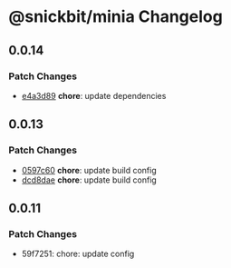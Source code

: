 # @snickbit/minia Changelog

## 0.0.14

### Patch Changes

- [e4a3d89](https://github.com/snickbit/minia/commit/e4a3d89) **chore**:  update dependencies


## 0.0.13

### Patch Changes

- [0597c60](https://github.com/snickbit/minia/commit/0597c60) **chore**:  update build config
- [dcd8dae](https://github.com/snickbit/minia/commit/dcd8dae) **chore**:  update build config


## 0.0.11

### Patch Changes

- 59f7251: chore: update config
